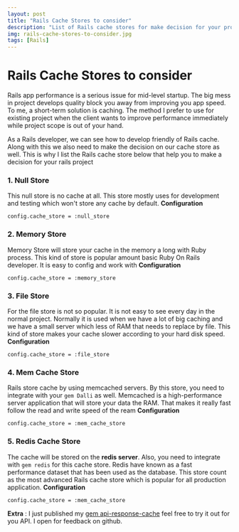 ```yaml
---
layout: post
title: "Rails Cache Stores to consider"
description: "List of Rails cache stores for make decision for your project"
img: rails-cache-stores-to-consider.jpg
tags: [Rails]
---
```


# Rails Cache Stores to consider

Rails app performance is a serious issue for mid-level startup. The big mess in project develops quality block you away from improving you app speed. To me,  a short-term solution is caching. The method I prefer to use for existing project when the client wants to improve performance immediately while project scope is out of your hand.

As a Rails developer, we can see how to develop friendly of Rails cache. Along with this we also need to make the decision on our cache store as well. This is why I list the Rails cache store below that help you to make a decision for your rails project

### 1. Null Store
This null store is no cache at all. This store mostly uses for development and testing which won't store any cache by default.
**Configuration**
```
config.cache_store = :null_store
```

### 2. Memory Store
Memory Store will store your cache in the memory a long with Ruby process. This kind of store is popular amount basic Ruby On Rails developer. It is easy to config and work with
**Configuration**
```
config.cache_store = :memory_store
```

### 3. File Store
For the file store is not so popular. It is not easy to see every day in the normal project. Normally it is used when we have a lot of big caching and we have a small server which less of RAM that needs to replace by file. This kind of store makes your cache slower according to your hard disk speed.
**Configuration**
```
config.cache_store = :file_store
```

### 4. Mem Cache Store
Rails store cache by using memcached servers. By this store, you need to integrate with your `gem Dalli` as well. Memcached is a high-performance server application that will store your data the RAM. That makes it really fast follow the read and write speed of the ream
**Configuration**
```
config.cache_store = :mem_cache_store
```

### 5. Redis Cache Store
The cache will be stored on the **redis server**. Also, you need to integrate with `gem redis` for this cache store. Redis have known as a fast performance dataset that has been used as the database. This store count as the most advanced Rails cache store which is popular for all production application.
**Configuration**
```
config.cache_store = :mem_cache_store
```

**Extra** : I just published my [gem api-response-cache](https://github.com/Uysim/api-response-cache) feel free to try it out for you API. I open for feedback on github.


